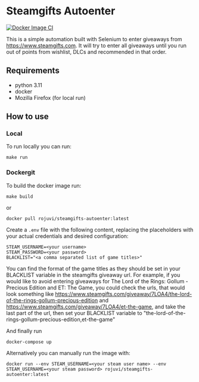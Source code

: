 # Steamgifts Autoenter
[![Docker Image CI](https://github.com/rojuvi/steamgifts-autoenter/actions/workflows/docker-image.yml/badge.svg)](https://github.com/rojuvi/steamgifts-autoenter/actions/workflows/docker-image.yml)

This is a simple automation built with Selenium to enter giveaways from https://www.steamgifts.com.
It will try to enter all giveaways until you run out of points from wishlist, DLCs and recommended in that order.

## Requirements
* python 3.11
* docker
* Mozilla Firefox (for local run)

## How to use
### Local
To run locally you can run: 
```
make run
```

### Dockergit 
To build the docker image run: 
```
make build
``` 
or 
```
docker pull rojuvi/steamgifts-autoenter:latest
```

Create a `.env` file with the following content, replacing the placeholders with your actual credentials and desired configuration:
```
STEAM_USERNAME=<your username>
STEAM_PASSWORD=<your password>
BLACKLIST="<a comma separated list of game titles>"
```
You can find the format of the game titles as they should be set in your BLACKLIST variable in the steamgifts giveaway url. For example, if you would like to avoid entering giveaways for The Lord of the Rings: Gollum - Precious Edition and ET: The Game, you could check the urls, that would look something like https://www.steamgifts.com/giveaway/7LOA4/the-lord-of-the-rings-gollum-precious-edition and https://www.steamgifts.com/giveaway/7LOA4/et-the-game, and take the last part of the url, then set your BLACKLIST variable to "the-lord-of-the-rings-gollum-precious-edition,et-the-game"

And finally run 
```
docker-compose up
```

Alternatively you can manually run the image with:
```
docker run --env STEAM_USERNAME=<your steam user name> --env STEAM_USERNAME=<your steam password> rojuvi/steamgifts-autoenter:latest
```

